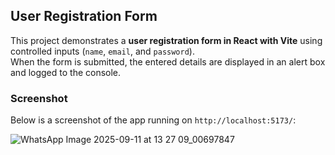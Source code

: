 

## User Registration Form

This project demonstrates a **user registration form in React with Vite** using controlled inputs (`name`, `email`, and `password`).  
When the form is submitted, the entered details are displayed in an alert box and logged to the console.

### Screenshot
Below is a screenshot of the app running on `http://localhost:5173/`:

![WhatsApp Image 2025-09-11 at 13 27 09_00697847](https://github.com/user-attachments/assets/af5b5a1b-c137-4b17-a533-b8bc3e21eaa4)
